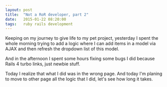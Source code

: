 ```yaml
---
layout: post
title:  "Not a RoR developer, part 2"
date:   2015-01-22 08:20:00
tags:   ruby rails development 
---
```


Keeping on my journey to give life to my pet project, yesterday I spent the whole morning trying to add a logic where I can add items in a model via AJAX and then refresh the dropdown list of this model.

And in the afternoon I spent some hours fixing some bugs I did because Rails 4 turbo links, just newbie stuff.

Today I realize that what I did was in the wrong page. And today I'm planing to move to other page all the logic that I did, let's see how long it takes.
